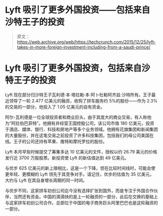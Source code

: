 # Lyft 吸引了更多外国投资——包括来自沙特王子的投资 

> 原文：<https://web.archive.org/web/https://techcrunch.com/2015/12/25/lyft-takes-in-more-foreign-investment-including-from-a-saudi-prince/>

# Lyft 吸引了更多外国投资，包括来自沙特王子的投资

Lyft 现在部分归沙特王子瓦利德·本·塔拉勒·本·阿卜杜勒阿齐兹·沙特所有。王子最近领导了一轮 2.477 亿美元的融资，收购了拼车服务约 5%的股份——作为 2.3%的交易的一部分，他投入了 1.05 亿美元的自有资金。

阿尔-瓦利德是一位全球投资者和商业巨头，由于其庞大的商业交易，有人称他为“阿拉伯巴菲特”。他拥有并经营王国控股公司，该公司市值 180 亿美元，投资于酒店、媒体、银行、科技和房地产等多个业务领域。他拥有花旗集团和新闻集团的大量股份，并在这笔交易之前投资了许多科技集团，包括我们的母公司美国在线。王子的公司还持有苹果、推特和摩托罗拉的股份。

Lyft 本月早些时候提交了筹集多达 10 亿美元的文件，授权以约 26.79 美元的价格发行近 3700 万股股票。新投资使 Lyft 的新估值达到 49 亿美元。

与优步 625 亿美元的新上限相比，这是一个下降，但在比较时间线时，可能会使更年轻、更模糊的 Lyft 领先于其竞争对手。请记住，优步的估值为 35 亿美元，大约与 Lyft 在其自身增长周期的同一时间。

与优步不同，这家拼车初创公司迄今没有选择扩张到国外，而是专注于外国合作伙伴，当然还有资金。中国的滴滴快的是上一轮融资的一部分，此后在交换的基础上与这家拼车初创公司合作。总部位于中国的电子商务巨头阿里巴巴也是这轮融资的一部分。